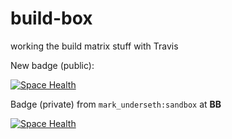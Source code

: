 # build-box
working the build matrix stuff with Travis

New badge (public):

[![Space Health](http://mark.stridespace.com/spaces/2112/badge)](http://mark.stridespace.com/spaces/2112 "Test Cases")

Badge (private) from `mark_underseth:sandbox` at **BB**

[![Space Health](http://mark.stridespace.com/spaces/2075/badge?token=ededfcd9b502b3140bc9098c2a87cce6a468c206)](http://mark.stridespace.com/spaces/2075 "Test Cases")


